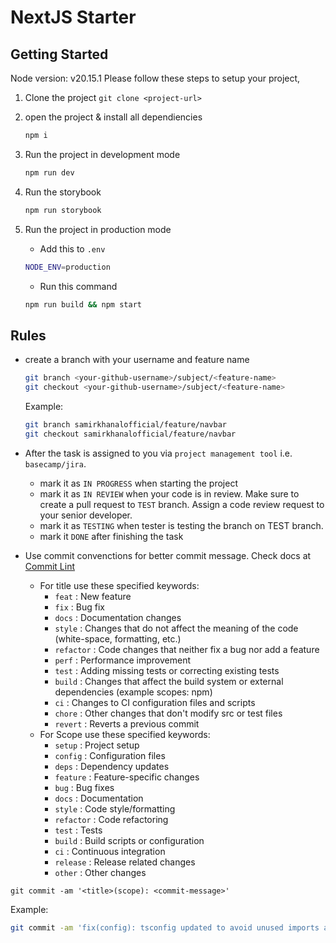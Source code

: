 # NextJS Starter

## Getting Started

Node version: v20.15.1
Please follow these steps to setup your project,

1. Clone the project `git clone <project-url>`
2. open the project & install all dependiencies
   ```bash
   npm i
   ```
3. Run the project in development mode

   ```bash
   npm run dev
   ```

4. Run the storybook

   ```bash
   npm run storybook
   ```

5. Run the project in production mode
   - Add this to `.env`
   ```bash
   NODE_ENV=production
   ```
   - Run this command
   ```bash
   npm run build && npm start
   ```

## Rules

- create a branch with your username and feature name
  ```bash
  git branch <your-github-username>/subject/<feature-name>
  git checkout <your-github-username>/subject/<feature-name>
  ```
  Example:
  ```bash
  git branch samirkhanalofficial/feature/navbar
  git checkout samirkhanalofficial/feature/navbar
  ```
- After the task is assigned to you via `project management tool` i.e. `basecamp/jira`.
  - mark it as `IN PROGRESS` when starting the project
  - mark it as `IN REVIEW` when your code is in review. Make sure to create a pull request to `TEST` branch. Assign a code review request to your senior developer.
  - mark it as `TESTING` when tester is testing the branch on TEST branch.
  - mark it `DONE` after finishing the task
- Use commit convenctions for better commit message. Check docs at [Commit Lint](https://commitlint.js.org/guides/getting-started.html)

  - For title use these specified keywords:
    - `feat` : New feature
    - `fix` : Bug fix
    - `docs` : Documentation changes
    - `style` : Changes that do not affect the meaning of the code (white-space, formatting, etc.)
    - `refactor` : Code changes that neither fix a bug nor add a feature
    - `perf` : Performance improvement
    - `test` : Adding missing tests or correcting existing tests
    - `build` : Changes that affect the build system or external dependencies (example scopes: npm)
    - `ci` : Changes to CI configuration files and scripts
    - `chore` : Other changes that don't modify src or test files
    - `revert` : Reverts a previous commit
  - For Scope use these specified keywords:
    - `setup` : Project setup
    - `config` : Configuration files
    - `deps` : Dependency updates
    - `feature` : Feature-specific changes
    - `bug` : Bug fixes
    - `docs` : Documentation
    - `style` : Code style/formatting
    - `refactor` : Code refactoring
    - `test` : Tests
    - `build` : Build scripts or configuration
    - `ci` : Continuous integration
    - `release` : Release related changes
    - `other` : Other changes

```
git commit -am '<title>(scope): <commit-message>'
```

Example:

```bash
git commit -am 'fix(config): tsconfig updated to avoid unused imports and variables'
```
